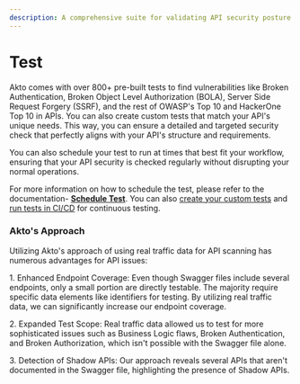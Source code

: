 ```yaml
---
description: A comprehensive suite for validating API security posture.
---
```


# Test

Akto comes with over 800+ pre-built tests to find vulnerabilities like Broken Authentication, Broken Object Level Authorization (BOLA), Server Side Request Forgery (SSRF), and the rest of OWASP's Top 10 and HackerOne Top 10 in APIs. You can also create custom tests that match your API's unique needs. This way, you can ensure a detailed and targeted security check that perfectly aligns with your API's structure and requirements.

You can also schedule your test to run at times that best fit your workflow, ensuring that your API security is checked regularly without disrupting your normal operations.

For more information on how to schedule the test, please refer to the documentation- [**Schedule Test**](https://app.gitbook.com/o/QWO4hfRT95Qy4dcO6fin/s/Rc4KTKGprZI2sPWKoaLe/\~/changes/421/api-security-testing/how-to/schedule-tests). You can also [create your custom tests](broken-reference) and [run tests in CI/CD](broken-reference) for continuous testing.&#x20;

### Akto's Approach

Utilizing Akto's approach of using real traffic data for API scanning has numerous advantages for API issues:

1\. Enhanced Endpoint Coverage: Even though Swagger files include several endpoints, only a small portion are directly testable. The majority require specific data elements like identifiers for testing. By utilizing real traffic data, we can significantly increase our endpoint coverage.

2\. Expanded Test Scope: Real traffic data allowed us to test for more sophisticated issues such as Business Logic flaws, Broken Authentication, and Broken Authorization, which isn't possible with the Swagger file alone.

3\. Detection of Shadow APIs: Our approach reveals several APIs that aren't documented in the Swagger file, highlighting the presence of Shadow APIs.

